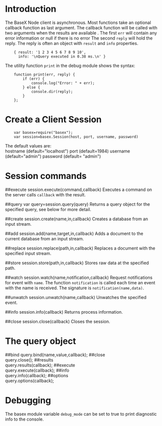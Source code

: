 # Introduction
The BaseX Node client is asynchronous.  Most functions take an optional
callback function as last argument. The callback function will be 
called with two arguments when the results are available .
The first `err` will contain any error information or null if there is no error
The second `reply` will hold the reply. The reply is often an object with
 `result` and `info` properties.

		{ result: '1 2 3 4 5 6 7 8 9 10',
		  info: '\nQuery executed in 0.38 ms.\n' }

The utility function `print` in the debug module shows the syntax:
 
		function print(err, reply) {
			if (err) {
				console.log("Error: " + err);
			} else {
				console.dir(reply);
			}
		}; 

# Create a Client Session
        var basex=require("basex");
		var session=basex.Session(host, port, username, password)
The default values are:		
		hostname (default="localhost")
		port (default=1984)
		username (default="admin")
		password (default= "admin")

# Session commands

##execute
	session.execute(command,callback)
Executes a command on the server calls `callback` with the result.

##query
	var query=session.query(query)
Returns a query object for the specified query, see below for more detail.

##create
	session.create(name,in,callback)
Creates a database from an input stream.

##add
	session.add(name,target,in,callback)
Adds a document to the current database from an input stream.	

##replace
	session.replace(path,in,callback)
Replaces a document with the specified input stream.
    
##store
	session.store(path,in,callback)
Stores raw data at the specified path.

##watch
	session.watch(name,notification,callback)
Request notifications for event with `name`. The function `notification` is called
each time an event with the name is received. The signature is `notification(name,data)`.

##unwatch
	session.unwatch(name,callback)
Unwatches the specified event.

##info
	session.info(callback)
Returns process information.

##close
	session.close(callback)
Closes the session. 

# The query object

##bind
   query.bind(name,value,callback);
##close   
   query.close();
##results   
   query.results(callback);
##execute   
   query.execute(callback);
##info   
   query.info(callback);
##options   
   query.options(callback);
   
# Debugging
The basex module variable `debug_mode` can be set to true to 
print diagnostic info to the console.